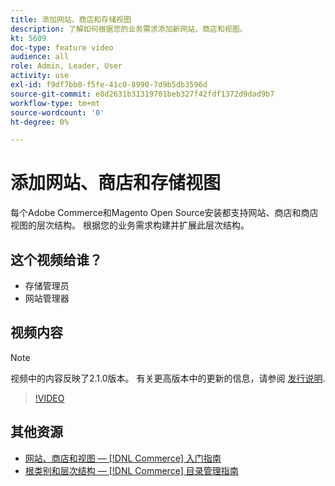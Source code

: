 ```yaml
---
title: 添加网站、商店和存储视图
description: 了解如何根据您的业务需求添加新网站、商店和视图。
kt: 5609
doc-type: feature video
audience: all
role: Admin, Leader, User
activity: use
exl-id: f9df7bb0-f5fe-41c0-8990-7d9b5db3596d
source-git-commit: e8d2631b31319701beb327f42fdf1372d9dad9b7
workflow-type: tm+mt
source-wordcount: '0'
ht-degree: 0%

---
```


# 添加网站、商店和存储视图

每个Adobe Commerce和Magento Open Source安装都支持网站、商店和商店视图的层次结构。 根据您的业务需求构建并扩展此层次结构。

## 这个视频给谁？

- 存储管理员
- 网站管理器

## 视频内容

>[!NOTE]
>
>视频中的内容反映了2.1.0版本。 有关更高版本中的更新的信息，请参阅 [发行说明](https://experienceleague.adobe.com/docs/commerce-operations/release/notes/overview.html).

>[!VIDEO](https://video.tv.adobe.com/v/35787?quality=12&learn=on)

## 其他资源

- [网站、商店和视图 —  [!DNL Commerce] 入门指南](https://experienceleague.adobe.com/docs/commerce-admin/start/setup/websites-stores-views.html)
- [根类别和层次结构 —  [!DNL Commerce] 目录管理指南](https://experienceleague.adobe.com/docs/commerce-admin/catalog/categories/category-root.html)
